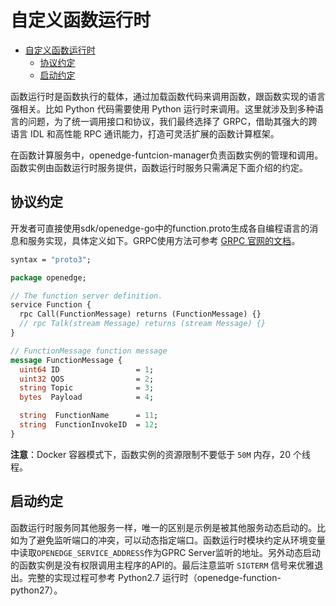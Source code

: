# 自定义函数运行时

- [自定义函数运行时](#自定义函数运行时)
  - [协议约定](#协议约定)
  - [启动约定](#启动约定)

函数运行时是函数执行的载体，通过加载函数代码来调用函数，跟函数实现的语言强相关。比如 Python 代码需要使用 Python 运行时来调用。这里就涉及到多种语言的问题，为了统一调用接口和协议，我们最终选择了 GRPC，借助其强大的跨语言 IDL 和高性能 RPC 通讯能力，打造可灵活扩展的函数计算框架。

在函数计算服务中，openedge-funtcion-manager负责函数实例的管理和调用。函数实例由函数运行时服务提供，函数运行时服务只需满足下面介绍的约定。

## 协议约定

开发者可直接使用sdk/openedge-go中的function.proto生成各自编程语言的消息和服务实现，具体定义如下。GRPC使用方法可参考 [GRPC 官网的文档](https://grpc.io/docs/quickstart/go.html)。

```proto
syntax = "proto3";

package openedge;

// The function server definition.
service Function {
  rpc Call(FunctionMessage) returns (FunctionMessage) {}
  // rpc Talk(stream Message) returns (stream Message) {}
}

// FunctionMessage function message
message FunctionMessage {
  uint64 ID                 = 1;
  uint32 QOS                = 2;
  string Topic              = 3;
  bytes  Payload            = 4;

  string  FunctionName      = 11;
  string  FunctionInvokeID  = 12;
}
```

**注意**：Docker 容器模式下，函数实例的资源限制不要低于 `50M` 内存，20 个线程。

## 启动约定

函数运行时服务同其他服务一样，唯一的区别是示例是被其他服务动态启动的。比如为了避免监听端口的冲突，可以动态指定端口。函数运行时模块约定从环境变量中读取`OPENEDGE_SERVICE_ADDRESS`作为GPRC Server监听的地址。另外动态启动的函数实例是没有权限调用主程序的API的。最后注意监听 `SIGTERM` 信号来优雅退出。完整的实现过程可参考 Python2.7 运行时（openedge-function-python27）。
